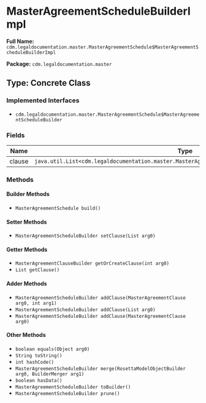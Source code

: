 # MasterAgreementScheduleBuilderImpl

**Full Name:** `cdm.legaldocumentation.master.MasterAgreementSchedule$MasterAgreementScheduleBuilderImpl`

**Package:** `cdm.legaldocumentation.master`

## Type: Concrete Class

### Implemented Interfaces

- `cdm.legaldocumentation.master.MasterAgreementSchedule$MasterAgreementScheduleBuilder`

### Fields

| Name | Type | Description |
|------|------|-------------|
| clause | `java.util.List<cdm.legaldocumentation.master.MasterAgreementClause$MasterAgreementClauseBuilder>` |  |

### Methods

#### Builder Methods

- `MasterAgreementSchedule build()`

#### Setter Methods

- `MasterAgreementScheduleBuilder setClause(List arg0)`

#### Getter Methods

- `MasterAgreementClauseBuilder getOrCreateClause(int arg0)`
- `List getClause()`

#### Adder Methods

- `MasterAgreementScheduleBuilder addClause(MasterAgreementClause arg0, int arg1)`
- `MasterAgreementScheduleBuilder addClause(List arg0)`
- `MasterAgreementScheduleBuilder addClause(MasterAgreementClause arg0)`

#### Other Methods

- `boolean equals(Object arg0)`
- `String toString()`
- `int hashCode()`
- `MasterAgreementScheduleBuilder merge(RosettaModelObjectBuilder arg0, BuilderMerger arg1)`
- `boolean hasData()`
- `MasterAgreementScheduleBuilder toBuilder()`
- `MasterAgreementScheduleBuilder prune()`


